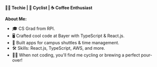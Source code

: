 **👨‍💻 Techie | 🚴 Cyclist | ☕ Coffee Enthusiast**

**About Me:**

- 🎓 CS Grad from RPI.
- 🖥️ Crafted cool code at Bayer with TypeScript & React.js.
- 📱 Built apps for campus shuttles & time management.
- 🛠️ Skills: React.js, TypeScript, AWS, and more.
- 🚴‍♂️ When not coding, you'll find me cycling or brewing a perfect pour-over!
